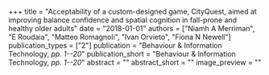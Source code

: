 +++
title = "Acceptability of a custom-designed game, CityQuest, aimed at improving balance confidence and spatial cognition in fall-prone and healthy older adults"
date = "2018-01-01"
authors = ["Niamh A Merriman", "E Roudaia", "Matteo Romagnoli", "Ivan Orvieto", "Fiona N Newell"]
publication_types = ["2"]
publication = "Behaviour \& Information Technology, _pp. 1--20_"
publication_short = "Behaviour \& Information Technology, _pp. 1--20_"
abstract = ""
abstract_short = ""
image_preview = ""
